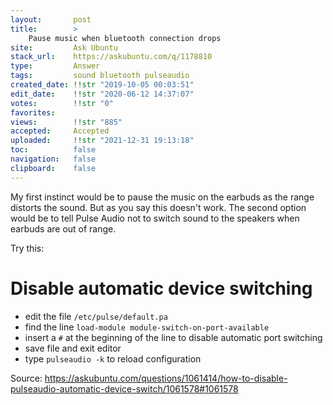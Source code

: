 ```yaml
---
layout:       post
title:        >
    Pause music when bluetooth connection drops
site:         Ask Ubuntu
stack_url:    https://askubuntu.com/q/1178810
type:         Answer
tags:         sound bluetooth pulseaudio
created_date: !!str "2019-10-05 00:03:51"
edit_date:    !!str "2020-06-12 14:37:07"
votes:        !!str "0"
favorites:    
views:        !!str "885"
accepted:     Accepted
uploaded:     !!str "2021-12-31 19:13:18"
toc:          false
navigation:   false
clipboard:    false
---
```


My first instinct would be to pause the music on the earbuds as the range distorts the sound. But as you say this doesn't work. The second option would be to tell Pulse Audio not to switch sound to the speakers when earbuds are out of range.

Try this:


# Disable automatic device switching

- edit the file `/etc/pulse/default.pa`
- find the line `load-module module-switch-on-port-available`
- insert a `#` at the beginning of the line to disable automatic port switching
- save file and exit editor
- type `pulseaudio -k` to reload configuration

Source: https://askubuntu.com/questions/1061414/how-to-disable-pulseaudio-automatic-device-switch/1061578#1061578
